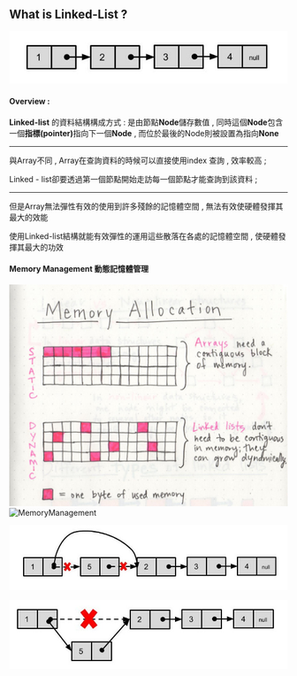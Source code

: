 ## What is Linked-List ?

![LinkedList](https://github.com/Wei-Tsung/Core-Concepts-Visualization/blob/master/LinkedList.jpg)

#### Overview : 
<strong>Linked-list</strong> 的資料結構構成方式 : 是由節點<strong>Node</strong>儲存數值 , 同時這個<strong>Node</strong>包含一個<strong>指標(pointer)</strong>指向下一個<strong>Node</strong> , 而位於最後的Node則被設置為指向<strong>None</strong> 

---

與Array不同 , Array在查詢資料的時候可以直接使用index 查詢 , 效率較高 ;

Linked - list卻要透過第一個節點開始走訪每一個節點才能查詢到該資料 ;

--- 


但是Array無法彈性有效的使用到許多殘餘的記憶體空間 , 無法有效使硬體發揮其最大的效能

使用Linked-list結構就能有效彈性的運用這些散落在各處的記憶體空間 , 使硬體發揮其最大的功效

#### Memory Management 動態記憶體管理

![MemoryManagement](https://github.com/Wei-Tsung/Core-Concepts-Visualization/blob/master/Dynamic%20memeory%20management.jpeg)
![MemoryManagement](width='10')




![RemoveLinkedList](https://github.com/Wei-Tsung/Core-Concepts-Visualization/blob/master/RemoveLinkedList.jpg)


![InsertLinkedList](https://github.com/Wei-Tsung/Core-Concepts-Visualization/blob/master/InsertLinkedList.jpg)
